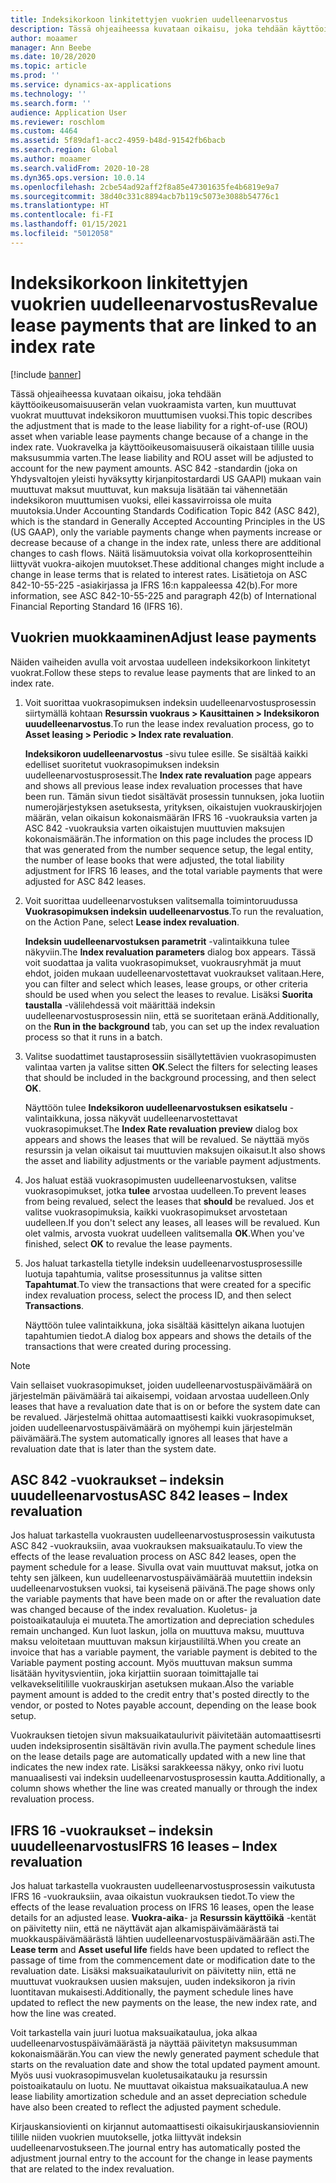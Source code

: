 ```yaml
---
title: Indeksikorkoon linkitettyjen vuokrien uudelleenarvostus
description: Tässä ohjeaiheessa kuvataan oikaisu, joka tehdään käyttöoikeusomaisuuserän velan vuokraamista varten, kun muuttuvat vuokrat muuttuvat indeksikoron muuttumisen vuoksi.
author: moaamer
manager: Ann Beebe
ms.date: 10/28/2020
ms.topic: article
ms.prod: ''
ms.service: dynamics-ax-applications
ms.technology: ''
ms.search.form: ''
audience: Application User
ms.reviewer: roschlom
ms.custom: 4464
ms.assetid: 5f89daf1-acc2-4959-b48d-91542fb6bacb
ms.search.region: Global
ms.author: moaamer
ms.search.validFrom: 2020-10-28
ms.dyn365.ops.version: 10.0.14
ms.openlocfilehash: 2cbe54ad92aff2f8a85e47301635fe4b6819e9a7
ms.sourcegitcommit: 38d40c331c8894acb7b119c5073e3088b54776c1
ms.translationtype: HT
ms.contentlocale: fi-FI
ms.lasthandoff: 01/15/2021
ms.locfileid: "5012058"
---
```

# <a name="revalue-lease-payments-that-are-linked-to-an-index-rate"></a><span data-ttu-id="0a401-103">Indeksikorkoon linkitettyjen vuokrien uudelleenarvostus</span><span class="sxs-lookup"><span data-stu-id="0a401-103">Revalue lease payments that are linked to an index rate</span></span>

[!include [banner](../includes/banner.md)]

<span data-ttu-id="0a401-104">Tässä ohjeaiheessa kuvataan oikaisu, joka tehdään käyttöoikeusomaisuuserän velan vuokraamista varten, kun muuttuvat vuokrat muuttuvat indeksikoron muuttumisen vuoksi.</span><span class="sxs-lookup"><span data-stu-id="0a401-104">This topic describes the adjustment that is made to the lease liability for a right-of-use (ROU) asset when variable lease payments change because of a change in the index rate.</span></span> <span data-ttu-id="0a401-105">Vuokravelka ja käyttöoikeusomaisuuserä oikaistaan tilille uusia maksusummia varten.</span><span class="sxs-lookup"><span data-stu-id="0a401-105">The lease liability and ROU asset will be adjusted to account for the new payment amounts.</span></span> <span data-ttu-id="0a401-106">ASC 842 -standardin (joka on Yhdysvaltojen yleisti hyväksytty kirjanpitostardardi US GAAPI) mukaan vain muuttuvat maksut muuttuvat, kun maksuja lisätään tai vähennetään indeksikoron muuttumisen vuoksi, ellei kassavirroissa ole muita muutoksia.</span><span class="sxs-lookup"><span data-stu-id="0a401-106">Under Accounting Standards Codification Topic 842 (ASC 842), which is the standard in Generally Accepted Accounting Principles in the US (US GAAP), only the variable payments change when payments increase or decrease because of a change in the index rate, unless there are additional changes to cash flows.</span></span> <span data-ttu-id="0a401-107">Näitä lisämuutoksia voivat olla korkoprosentteihin liittyvät vuokra-aikojen muutokset.</span><span class="sxs-lookup"><span data-stu-id="0a401-107">These additional changes might include a change in lease terms that is related to interest rates.</span></span> <span data-ttu-id="0a401-108">Lisätietoja on ASC 842-10-55-225 -asiakirjassa ja IFRS 16:n kappaleessa 42(b).</span><span class="sxs-lookup"><span data-stu-id="0a401-108">For more information, see ASC 842-10-55-225 and paragraph 42(b) of International Financial Reporting Standard 16 (IFRS 16).</span></span>

## <a name="adjust-lease-payments"></a><span data-ttu-id="0a401-109">Vuokrien muokkaaminen</span><span class="sxs-lookup"><span data-stu-id="0a401-109">Adjust lease payments</span></span>

<span data-ttu-id="0a401-110">Näiden vaiheiden avulla voit arvostaa uudelleen indeksikorkoon linkitetyt vuokrat.</span><span class="sxs-lookup"><span data-stu-id="0a401-110">Follow these steps to revalue lease payments that are linked to an index rate.</span></span>

1. <span data-ttu-id="0a401-111">Voit suorittaa vuokrasopimuksen indeksin uudelleenarvostusprosessin siirtymällä kohtaan **Resurssin vuokraus \> Kausittainen \> Indeksikoron uuudelleenarvostus**.</span><span class="sxs-lookup"><span data-stu-id="0a401-111">To run the lease index revaluation process, go to **Asset leasing \> Periodic \> Index rate revaluation**.</span></span>

    <span data-ttu-id="0a401-112">**Indeksikoron uudelleenarvostus** -sivu tulee esille. Se sisältää kaikki edelliset suoritetut vuokrasopimuksen indeksin uudelleenarvostusprosessit.</span><span class="sxs-lookup"><span data-stu-id="0a401-112">The **Index rate revaluation** page appears and shows all previous lease index revaluation processes that have been run.</span></span> <span data-ttu-id="0a401-113">Tämän sivun tiedot sisältävät prosessin tunnuksen, joka luotiin numerojärjestyksen asetuksesta, yrityksen, oikaistujen vuokrauskirjojen määrän, velan oikaisun kokonaismäärän IFRS 16 -vuokrauksia varten ja ASC 842 -vuokrauksia varten oikaistujen muuttuvien maksujen kokonaismäärän.</span><span class="sxs-lookup"><span data-stu-id="0a401-113">The information on this page includes the process ID that was generated from the number sequence setup, the legal entity, the number of lease books that were adjusted, the total liability adjustment for IFRS 16 leases, and the total variable payments that were adjusted for ASC 842 leases.</span></span>

2. <span data-ttu-id="0a401-114">Voit suorittaa uudelleenarvostuksen valitsemalla toimintoruudussa **Vuokrasopimuksen indeksin uudelleenarvostus**.</span><span class="sxs-lookup"><span data-stu-id="0a401-114">To run the revaluation, on the Action Pane, select **Lease index revaluation**.</span></span>

    <span data-ttu-id="0a401-115">**Indeksin uudelleenarvostuksen parametrit** -valintaikkuna tulee näkyviin.</span><span class="sxs-lookup"><span data-stu-id="0a401-115">The **Index revaluation parameters** dialog box appears.</span></span> <span data-ttu-id="0a401-116">Tässä voit suodattaa ja valita vuokrasopimukset, vuokrausryhmät ja muut ehdot, joiden mukaan uudelleenarvostettavat vuokraukset valitaan.</span><span class="sxs-lookup"><span data-stu-id="0a401-116">Here, you can filter and select which leases, lease groups, or other criteria should be used when you select the leases to revalue.</span></span> <span data-ttu-id="0a401-117">Lisäksi **Suorita taustalla** -välilehdessä voit määrittää indeksin uudelleenarvostusprosessin niin, että se suoritetaan eränä.</span><span class="sxs-lookup"><span data-stu-id="0a401-117">Additionally, on the **Run in the background** tab, you can set up the index revaluation process so that it runs in a batch.</span></span>

4. <span data-ttu-id="0a401-118">Valitse suodattimet taustaprosessiin sisällytettävien vuokrasopimusten valintaa varten ja valitse sitten **OK**.</span><span class="sxs-lookup"><span data-stu-id="0a401-118">Select the filters for selecting leases that should be included in the background processing, and then select **OK**.</span></span>

    <span data-ttu-id="0a401-119">Näyttöön tulee **Indeksikoron uudelleenarvostuksen esikatselu** -valintaikkuna, jossa näkyvät uudelleenarvostettavat vuokrasopimukset.</span><span class="sxs-lookup"><span data-stu-id="0a401-119">The **Index Rate revaluation preview** dialog box appears and shows the leases that will be revalued.</span></span> <span data-ttu-id="0a401-120">Se näyttää myös resurssin ja velan oikaisut tai muuttuvien maksujen oikaisut.</span><span class="sxs-lookup"><span data-stu-id="0a401-120">It also shows the asset and liability adjustments or the variable payment adjustments.</span></span>
    
5. <span data-ttu-id="0a401-121">Jos haluat estää vuokrasopimusten uudelleenarvostuksen, valitse vuokrasopimukset, jotka **tulee** arvostaa uudelleen.</span><span class="sxs-lookup"><span data-stu-id="0a401-121">To prevent leases from being revalued, select the leases that **should** be revalued.</span></span> <span data-ttu-id="0a401-122">Jos et valitse vuokrasopimuksia, kaikki vuokrasopimukset arvostetaan uudelleen.</span><span class="sxs-lookup"><span data-stu-id="0a401-122">If you don't select any leases, all leases will be revalued.</span></span> <span data-ttu-id="0a401-123">Kun olet valmis, arvosta vuokrat uudelleen valitsemalla **OK**.</span><span class="sxs-lookup"><span data-stu-id="0a401-123">When you've finished, select **OK** to revalue the lease payments.</span></span>
6. <span data-ttu-id="0a401-124">Jos haluat tarkastella tietylle indeksin uudelleenarvostusprosessille luotuja tapahtumia, valitse prosessitunnus ja valitse sitten **Tapahtumat**.</span><span class="sxs-lookup"><span data-stu-id="0a401-124">To view the transactions that were created for a specific index revaluation process, select the process ID, and then select **Transactions**.</span></span>

    <span data-ttu-id="0a401-125">Näyttöön tulee valintaikkuna, joka sisältää käsittelyn aikana luotujen tapahtumien tiedot.</span><span class="sxs-lookup"><span data-stu-id="0a401-125">A dialog box appears and shows the details of the transactions that were created during processing.</span></span>

> [!NOTE]
> <span data-ttu-id="0a401-126">Vain sellaiset vuokrasopimukset, joiden uudelleenarvostuspäivämäärä on järjestelmän päivämäärä tai aikaisempi, voidaan arvostaa uudelleen.</span><span class="sxs-lookup"><span data-stu-id="0a401-126">Only leases that have a revaluation date that is on or before the system date can be revalued.</span></span> <span data-ttu-id="0a401-127">Järjestelmä ohittaa automaattisesti kaikki vuokrasopimukset, joiden uudelleenarvostuspäivämäärä on myöhempi kuin järjestelmän päivämäärä.</span><span class="sxs-lookup"><span data-stu-id="0a401-127">The system automatically ignores all leases that have a revaluation date that is later than the system date.</span></span>

## <a name="asc-842-leases--index-revaluation"></a><span data-ttu-id="0a401-128">ASC 842 -vuokraukset – indeksin uuudelleenarvostus</span><span class="sxs-lookup"><span data-stu-id="0a401-128">ASC 842 leases – Index revaluation</span></span>

<span data-ttu-id="0a401-129">Jos haluat tarkastella vuokrausten uudelleenarvostusprosessin vaikutusta ASC 842 -vuokrauksiin, avaa vuokrauksen maksuaikataulu.</span><span class="sxs-lookup"><span data-stu-id="0a401-129">To view the effects of the lease revaluation process on ASC 842 leases, open the payment schedule for a lease.</span></span> <span data-ttu-id="0a401-130">Sivulla ovat vain muuttuvat maksut, jotka on tehty sen jälkeen, kun uudelleenarvostuspäivämäärää muutettiin indeksin uudelleenarvostuksen vuoksi, tai kyseisenä päivänä.</span><span class="sxs-lookup"><span data-stu-id="0a401-130">The page shows only the variable payments that have been made on or after the revaluation date was changed because of the index revaluation.</span></span> <span data-ttu-id="0a401-131">Kuoletus- ja poistoaikatauluja ei muuteta.</span><span class="sxs-lookup"><span data-stu-id="0a401-131">The amortization and depreciation schedules remain unchanged.</span></span> <span data-ttu-id="0a401-132">Kun luot laskun, jolla on muuttuva maksu, muuttuva maksu veloitetaan muuttuvan maksun kirjaustililtä.</span><span class="sxs-lookup"><span data-stu-id="0a401-132">When you create an invoice that has a variable payment, the variable payment is debited to the Variable payment posting account.</span></span> <span data-ttu-id="0a401-133">Myös muuttuvan maksun summa lisätään hyvitysvientiin, joka kirjattiin suoraan toimittajalle tai velkavekselitilille vuokrauskirjan asetuksen mukaan.</span><span class="sxs-lookup"><span data-stu-id="0a401-133">Also the variable payment amount is added to the credit entry that's posted directly to the vendor, or posted to Notes payable account, depending on the lease book setup.</span></span>

<span data-ttu-id="0a401-134">Vuokrauksen tietojen sivun maksuaikataulurivit päivitetään automaattisesrti uuden indeksiprosentin sisältävän rivin avulla.</span><span class="sxs-lookup"><span data-stu-id="0a401-134">The payment schedule lines on the lease details page are automatically updated with a new line that indicates the new index rate.</span></span> <span data-ttu-id="0a401-135">Lisäksi sarakkeessa näkyy, onko rivi luotu manuaalisesti vai indeksin uudelleenarvostusprosessin kautta.</span><span class="sxs-lookup"><span data-stu-id="0a401-135">Additionally, a column shows whether the line was created manually or through the index revaluation process.</span></span>

## <a name="ifrs-16-leases--index-revaluation"></a><span data-ttu-id="0a401-136">IFRS 16 -vuokraukset – indeksin uuudelleenarvostus</span><span class="sxs-lookup"><span data-stu-id="0a401-136">IFRS 16 leases – Index revaluation</span></span>

<span data-ttu-id="0a401-137">Jos haluat tarkastella vuokrausten uudelleenarvostusprosessin vaikutusta IFRS 16 -vuokrauksiin, avaa oikaistun vuokrauksen tiedot.</span><span class="sxs-lookup"><span data-stu-id="0a401-137">To view the effects of the lease revaluation process on IFRS 16 leases, open the lease details for an adjusted lease.</span></span> <span data-ttu-id="0a401-138">**Vuokra-aika**- ja **Resurssin käyttöikä** -kentät on päivitetty niin, että ne näyttävät ajan alkamispäivämäärästä tai muokkauspäivämäärästä lähtien uudelleenarvostuspäivämäärään asti.</span><span class="sxs-lookup"><span data-stu-id="0a401-138">The **Lease term** and **Asset useful life** fields have been updated to reflect the passage of time from the commencement date or modification date to the revaluation date.</span></span> <span data-ttu-id="0a401-139">Lisäksi maksuaikataulurivit on päivitetty niin, että ne muuttuvat vuokrauksen uusien maksujen, uuden indeksikoron ja rivin luontitavan mukaisesti.</span><span class="sxs-lookup"><span data-stu-id="0a401-139">Additionally, the payment schedule lines have updated to reflect the new payments on the lease, the new index rate, and how the line was created.</span></span>

<span data-ttu-id="0a401-140">Voit tarkastella vain juuri luotua maksuaikataulua, joka alkaa uudelleenarvostuspäivämäärästä ja näyttää päivitetyn maksusumman kokonaismäärän.</span><span class="sxs-lookup"><span data-stu-id="0a401-140">You can view the newly generated payment schedule that starts on the revaluation date and show the total updated payment amount.</span></span> <span data-ttu-id="0a401-141">Myös uusi vuokrasopimusvelan kuoletusaikatauku ja resurssin poistoaikataulu on luotu. Ne muuttavat oikaistua maksuaikataulua.</span><span class="sxs-lookup"><span data-stu-id="0a401-141">A new lease liability amortization schedule and an asset depreciation schedule have also been created to reflect the adjusted payment schedule.</span></span>

<span data-ttu-id="0a401-142">Kirjauskansiovienti on kirjannut automaattisesti oikaisukirjauskansioviennin tilille niiden vuokrien muutokselle, jotka liittyvät indeksin uudelleenarvostukseen.</span><span class="sxs-lookup"><span data-stu-id="0a401-142">The journal entry has automatically posted the adjustment journal entry to the account for the change in lease payments that are related to the index revaluation.</span></span>

